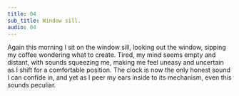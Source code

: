 ```yaml
---
title: 04
sub_title: Window sill.
audio: 04
---
```


Again this morning I sit on the window sill, looking out the window, sipping my coffee wondering what to create. Tired, my mind seems empty and distant, with sounds squeezing me, making me feel uneasy and uncertain as I shift for a comfortable position. The clock is now the only honest sound I can confide in, and yet as I peer my ears inside to its mechanism, even this sounds peculiar.